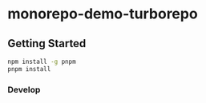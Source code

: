 # monorepo-demo-turborepo

## Getting Started

```sh
npm install -g pnpm
pnpm install
```

### Develop

```sh

```